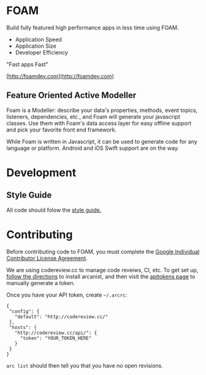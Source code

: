 # FOAM

Build fully featured high performance apps in less time using FOAM.

  * Application Speed
  * Application Size
  * Developer Efficiency

"Fast apps Fast"

[http://foamdev.com](http://foamdev.com)

## Feature Oriented Active Modeller

Foam is a Modeller: describe your data's properties, methods, event topics,
listeners, dependencies, etc., and Foam will generate your javascript classes.
Use them with Foam's data access layer for easy offline support and pick your
favorite front end framework.

While Foam is written in Javascript, it can be used to generate code for any
language or platform. Android and iOS Swift support are on the way.

# Development

## Style Guide

All code should folow the [style guide.](doc/guides/StyleGuide.md)

# Contributing

Before contributing code to FOAM, you must complete the [Google Individual Contributor License Agreement](https://cla.developers.google.com/about/google-individual?csw=1).

We are using codereview.cc to manage code reveiws, CI, etc. To get set up, 
[follow the directions](http://codereview.cc/w/getting_started/)
to install arcanist, and then visit the 
[apitokens page](http://codereview.cc/settings/panel/apitokens/)
to manually generate a token.

Once you have your API token, create `~/.arcrc`:
```
{
 "config": {
   "default": "http://codereview.cc/"
 },
 "hosts": {
   "http://codereview.cc/api/": {
     "token": "YOUR_TOKEN_HERE"
   }
 }
}
```

`arc list` should then tell you that you have no open revisions.
